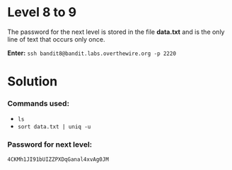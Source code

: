 # Level 8 to 9
The password for the next level is stored in the file **data.txt** and is the only line of text that occurs only once.

**Enter:** `ssh bandit8@bandit.labs.overthewire.org -p 2220`

# Solution

### Commands used:

- `ls`
- `sort data.txt | uniq -u`


### Password for next level:
```
4CKMh1JI91bUIZZPXDqGanal4xvAg0JM
```